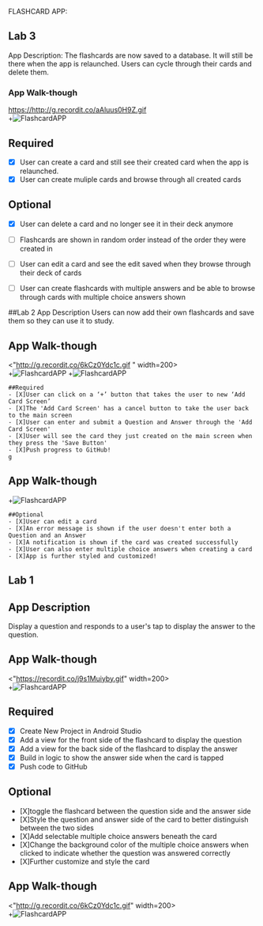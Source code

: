 FLASHCARD APP:


## Lab 3

App Description:
The flashcards are now saved to a database. It will still be there when the app is relaunched. Users can cycle through their cards and delete them.

### App Walk-though

<https://http://g.recordit.co/aAluus0H9Z.gif><br>
+![FlashcardAPP](http://g.recordit.co/aAluus0H9Z.gif)

## Required
- [X] User can create a card and still see their created card when the app is relaunched.
- [X] User can create muliple cards and browse through all created cards

## Optional
- [X] User can delete a card and no longer see it in their deck anymore
- [ ] Flashcards are shown in random order instead of the order they were created in
- [ ] User can edit a card and see the edit saved when they browse through their deck of cards
- [ ] User can create flashcards with multiple answers and be able to browse through cards with multiple choice answers shown


##Lab 2
App Description
Users can now add their own flashcards and save them so they can use it to study.

## App Walk-though
<"http://g.recordit.co/6kCz0Ydc1c.gif " width=200><br>
    +![FlashcardAPP](http://g.recordit.co/6kCz0Ydc1c.gif)
    +![FlashcardAPP](http://g.recordit.co/xWhb5JoRGK.gif)

    ##Required
    - [X]User can click on a ‘+’ button that takes the user to new ‘Add Card Screen’
    - [X]The 'Add Card Screen' has a cancel button to take the user back to the main screen
    - [X]User can enter and submit a Question and Answer through the 'Add Card Screen'
    - [X]User will see the card they just created on the main screen when they press the 'Save Button'
    - [X]Push progress to GitHub!
    g
## App Walk-though
+![FlashcardAPP](http://g.recordit.co/xWhb5JoRGK.gif)

    ##Optional
    - [X]User can edit a card
    - [X]An error message is shown if the user doesn't enter both a Question and an Answer
    - [X]A notification is shown if the card was created successfully
    - [X]User can also enter multiple choice answers when creating a card
    - [X]App is further styled and customized!

## Lab 1

## App Description
Display a question and responds to a user's tap to display the answer to the question.
## App Walk-though
<"https://recordit.co/j9s1Muiyby.gif" width=200><br>
+![FlashcardAPP](https://recordit.co/j9s1Muiyby.gif)

## Required
   - [X] Create New Project in Android Studio
   - [X] Add a view for the front side of the flashcard to display the question
   - [X] Add a view for the back side of the flashcard to display the answer
   - [X] Build in logic to show the answer side when the card is tapped
   - [X] Push code to GitHub
## Optional
   - [X]toggle the flashcard between the question side and the answer side
   - [X]Style the question and answer side of the card to better distinguish between the two sides
   - [X]Add selectable multiple choice answers beneath the card
   - [X]Change the background color of the multiple choice answers when clicked to indicate whether the question was answered correctly
   - [X]Further customize and style the card

## App Walk-though
<"http://g.recordit.co/6kCz0Ydc1c.gif" width=200><br>
+![FlashcardAPP](http://g.recordit.co/wHGzwU7Au7.gif)




